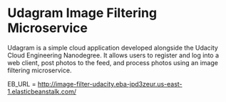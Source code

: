 # Udagram Image Filtering Microservice

Udagram is a simple cloud application developed alongside the Udacity Cloud Engineering Nanodegree. It allows users to register and log into a web client, post photos to the feed, and process photos using an image filtering microservice.

EB_URL = http://image-filter-udacity.eba-jpd3zeur.us-east-1.elasticbeanstalk.com/